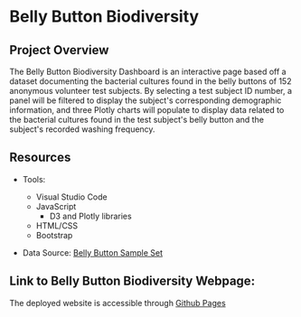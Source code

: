 [](static/banner.png)
# Belly Button Biodiversity 
## Project Overview 
The Belly Button Biodiversity Dashboard is an interactive page based off a dataset documenting the bacterial cultures found in the belly buttons of 152 anonymous volunteer test subjects. By selecting a test subject ID number, a panel will be filtered to display the subject's corresponding demographic information, and three Plotly charts will populate to display data related to the bacterial cultures found in the test subject's belly button and the subject's recorded washing frequency.

## Resources
- Tools: 
  - Visual Studio Code 
  - JavaScript
    -  D3 and Plotly libraries 
  - HTML/CSS
  - Bootstrap 
  
- Data Source: [Belly Button Sample Set](https://npvandyke.github.io/Plotly_Projects/static/samples.json)

## Link to Belly Button Biodiversity Webpage: 
The deployed website is accessible through [Github Pages](https://npvandyke.github.io/Plotly_Projects/)
